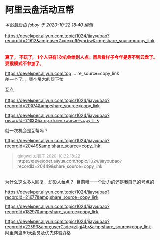 # 阿里云盘活动互帮


<i class="pstatus"> 本帖最后由 foboy 于 2020-10-22 18:40 编辑 </i><br />
<br />
https://developer.aliyun.com/topic/1024/jiayoubao?recordId=21612&amp;userCode=o59yhrbw&amp;share_source=copy_link<br />
<br />
<br />
<font color="Red"><strong>算了， 不玩了， 1个人只有1次机会给别人点。而且看样子今年是等不到云盘了。耍猴模式不参加了。</strong></font><br />


<a href="https://developer.aliyun.com/topic/1024/jiayoubao?recordId=18023&amp;userCode=vf42utbk&amp;share_source=copy_link" target="_blank">https://developer.aliyun.com/top ... re_source=copy_link</a><br />
差一个了。。哪个吊大的帮下忙<img src="static/image/smiley/default/lol.gif" smilieid="12" border="0" alt="" />

互点<br />
<br />
https://developer.aliyun.com/topic/1024/jiayoubao?recordId=20074&amp;share_source=copy_link

https://developer.aliyun.com/topic/1024/jiayoubao?recordId=21922&amp;share_source=copy_link

就一次机会是互帮吗？

https://developer.aliyun.com/topic/1024/jiayoubao?recordId=20449&amp;share_source=copy_link

<div class="quote"><blockquote><font size="2"><a href="https://www.hostloc.com/forum.php?mod=redirect&amp;goto=findpost&amp;pid=9337252&amp;ptid=757276" target="_blank"><font color="#999999">qingwei 发表于 2020-10-22 18:22</font></a></font><br />
https://developer.aliyun.com/topic/1024/jiayoubao?recordId=20449&amp;share_source=copy_link</blockquote></div><br />
为什么这么多人回复，却没人给点？&nbsp;&nbsp;目前唯一一个助力的还是我自己的号点的

https://developer.aliyun.com/topic/1024/jiayoubao?recordId=21677&amp;share_source=copy_link<img id="aimg_mAP3y" onclick="zoom(this, this.src, 0, 0, 0)" class="zoom" src="https://cdn.jsdelivr.net/gh/hishis/forum-master/public/images/patch.gif" onmouseover="img_onmouseoverfunc(this)" onload="thumbImg(this)" border="0" alt="" />

https://developer.aliyun.com/topic/1024/jiayoubao?recordId=18297&amp;share_source=copy_link

https://developer.aliyun.com/topic/1024/jiayoubao?recordId=22893&amp;userCode=zilgj4br&amp;share_source=copy_link<br />
阿里网盘60天会员及优先体验资格
